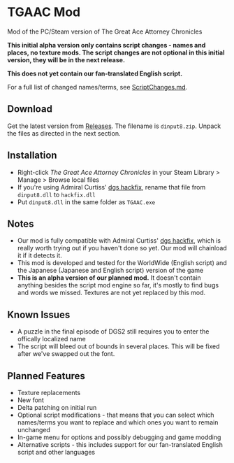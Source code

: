 # TGAAC Mod
Mod of the PC/Steam version of The Great Ace Attorney Chronicles

**This initial alpha version only contains script changes - names and places, no texture mods. The script changes are not optional in this initial version, they will be in the next release.**

**This does not yet contain our fan-translated English script.**

For a full list of changed names/terms, see [ScriptChanges.md](https://github.com/ScarletStudy/DGS-PC/blob/main/ScriptChanges.md).

## Download
Get the latest version from [Releases](https://github.com/ScarletStudy/DGS-PC/releases). The filename is `dinput8.zip`. Unpack the files as directed in the next section.

## Installation
* Right-click _The Great Ace Attorney Chronicles_ in your Steam Library > Manage > Browse local files
* If you're using Admiral Curtiss' [dgs hackfix](https://github.com/AdmiralCurtiss/dgs_hackfix), rename that file from `dinput8.dll` to `hackfix.dll`
* Put `dinput8.dll` in the same folder as `TGAAC.exe`

## Notes
* Our mod is fully compatible with Admiral Curtiss' [dgs hackfix](https://github.com/AdmiralCurtiss/dgs_hackfix), which is really worth trying out if you haven't done so yet. Our mod will chainload it if it detects it. 
* This mod is developed and tested for the WorldWide (English script) and the Japanese (Japanese and English script) version of the game
* **This is an alpha version of our planned mod.** It doesn't contain anything besides the script mod engine so far, it's mostly to find bugs and words we missed. Textures are not yet replaced by this mod.

## Known Issues
* A puzzle in the final episode of DGS2 still requires you to enter the offically localized name
* The script will bleed out of bounds in several places. This will be fixed after we've swapped out the font.

## Planned Features
* Texture replacements
* New font
* Delta patching on initial run
* Optional script modifications - that means that you can select which names/terms you want to replace and which ones you want to remain unchanged
* In-game menu for options and possibly debugging and game modding
* Alternative scripts - this includes support for our fan-translated English script and other languages
